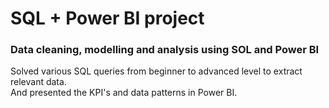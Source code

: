 # SQL + Power BI project 
### Data cleaning, modelling and analysis using SOL and Power BI
Solved various SQL queries from beginner to advanced level to extract relevant data.
<br>
And presented the KPI's and data patterns in Power BI.
